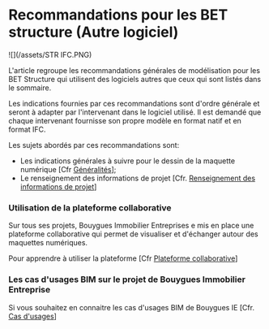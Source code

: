 # Recommandations pour les BET structure \(Autre logiciel\)

![](/assets/STR IFC.PNG)

L'article regroupe les recommandations générales de modélisation pour les BET Structure qui utilisent des logiciels autres que ceux qui sont listés dans le sommaire.

Les indications fournies par ces recommandations sont d'ordre générale et seront à adapter par l'intervenant dans le logiciel utilisé. Il est demandé que chaque intervenant fournisse son propre modèle en format natif et en format IFC.

Les sujets abordés par ces recommandations sont:

* Les indications générales à suivre pour le dessin de la maquette numérique \[Cfr [Généralités](/04_Recommandations-de-modelisation/Generalites.md)\];
* Le renseignement des informations de projet \[Cfr. [Renseignement des informations de projet](/04_Recommandations-de-modelisation/Info-projet-IFC.md)\]

### Utilisation de la plateforme collaborative

Sur tous ses projets, Bouygues Immobilier Entreprises e mis en place une plateforme collaborative qui permet de visualiser et d'échanger autour des maquettes numériques.

Pour apprendre à utiliser la plateforme \[Cfr [Plateforme collaborative](/02_PlateformeBIM/README.md)\]

### Les cas d'usages BIM sur le projet de Bouygues Immobilier Entreprise

Si vous souhaitez en connaitre les cas d'usages BIM de Bouygues IE \[Cfr. [Cas d'usages](/03_CasUsages/README.md)\]

